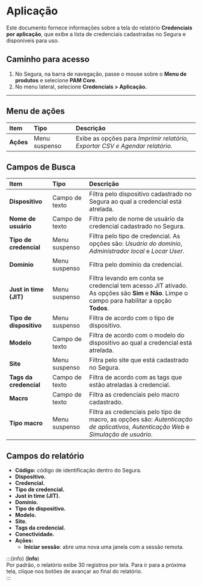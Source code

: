# Aplicação

Este documento fornece informações sobre a tela do relatório **Credenciais por aplicação**, que exibe a lista de credenciais cadastradas no Segura e disponíveis para uso.

## Caminho para acesso
1. No Segura, na barra de navegação, passe o mouse sobre o **Menu de produtos** e selecione **PAM Core**.  
2. No menu lateral, selecione **Credenciais > Aplicação.**

---
## Menu de ações
| **Item**  | **Tipo** | **Descrição** |
| :---- | :---- | :---- |
| **Ações** | Menu suspenso | Exibe as opções para *Imprimir relatório, Exportar CSV e Agendar relatório.* |

## Campos de Busca
| **Item** | **Tipo** | **Descrição** |
| :---- | :---- | :---- |
| **Dispositivo** | Campo de texto | Filtra pelo dispositivo cadastrado no Segura ao qual a credencial está atrelada. |
| **Nome de usuário** | Campo de texto | Filtra pelo de nome de usuário da credencial cadastrado no Segura. |
| **Tipo de credencial** | Menu suspenso | Filtra pelo tipo de credencial. As opções são: *Usuário do domínio*, *Administrador local* e *Locar User*. |
| **Domínio** | Menu suspenso | Filtra pelo domínio da credencial. |
| **Just in time (JIT)** | Menu suspenso | Filtra levando em conta se credencial tem acesso JIT ativado. As opções são **Sim** e **Não**. Limpe o campo para habilitar a opção **Todos**. |
| **Tipo de dispositivo** | Menu suspenso | Filtra de acordo com o tipo de dispositivo. |
| **Modelo** | Campo de texto | Filtra de acordo com o modelo do dispositivo ao qual a credencial está atrelada. |
| **Site** | Menu suspenso | Filtra pelo site que está cadastrado no Segura. |
| **Tags da credencial** | Campo de texto | Filtra de acordo com as tags que estão atreladas à credencial. |
| **Macro** | Campo de texto | Filtra as credenciais pelo macro cadastrado. |
| **Tipo macro** | Menu suspenso | Filtra as credenciais pelo tipo de macro, as opções são: *Autenticação de aplicativos*, *Autenticação Web* e *Simulação de usuário*. |

## Campos do relatório
* **Código:** código de identificação dentro do Segura.  
* **Dispositivo.**  
* **Credencial.**  
* **Tipo de credencial.**  
* **Just in time (JIT).**  
* **Domínio.**  
* **Tipo de dispositivo.**  
* **Modelo.**  
* **Site.**  
* **Tags da credencial.**  
* **Conectividade.**  
* **Ações:**  
  * **Iniciar sessão**: abre uma nova uma janela com a sessão remota.

:::(info) (**Info**)  
Por padrão, o relatório exibe 30 registros por tela. Para ir para a próxima tela, clique nos botões de avançar ao final do relatório.  
:::